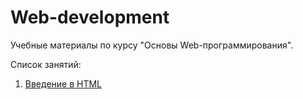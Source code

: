 # Web-development
Учебные материалы по курсу "Основы Web-программирования".

Список занятий:
1. [Введение в HTML](https://github.com/Vladislav-Lyuminarskiy/Web-development/tree/master/%D0%97%D0%B0%D0%BD%D1%8F%D1%82%D0%B8%D1%8F/01.%20%D0%92%D0%B2%D0%B5%D0%B4%D0%B5%D0%BD%D0%B8%D0%B5%20%D0%B2%20HTML)
